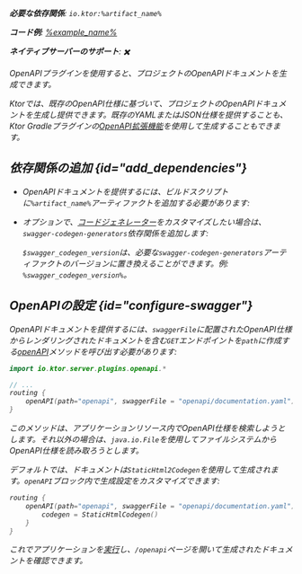 [//]: # (title: OpenAPI)

<primary-label ref="server-plugin"/>

<var name="artifact_name" value="ktor-server-openapi"/>
<var name="package_name" value="io.ktor.server.plugins.openapi"/>
<var name="plugin_api_link" value="https://api.ktor.io/ktor-server/ktor-server-plugins/ktor-server-openapi/io.ktor.server.plugins.openapi/open-a-p-i.html"/>

<tldr>
<p>
<b>必要な依存関係</b>: <code>io.ktor:%artifact_name%</code>
</p>
<var name="example_name" value="json-kotlinx-openapi"/>
<p>
    <b>コード例</b>:
    <a href="https://github.com/ktorio/ktor-documentation/tree/%ktor_version%/codeSnippets/snippets/%example_name%">
        %example_name%
    </a>
</p>
<p>
    <b><Links href="/ktor/server-native" summary="KtorはKotlin/Nativeをサポートしており、追加のランタイムや仮想マシンなしでサーバーを実行できます。">ネイティブサーバー</Links>のサポート</b>: ✖️
</p>
</tldr>

<link-summary>
OpenAPIプラグインを使用すると、プロジェクトのOpenAPIドキュメントを生成できます。
</link-summary>

Ktorでは、既存のOpenAPI仕様に基づいて、プロジェクトのOpenAPIドキュメントを生成し提供できます。既存のYAMLまたはJSON仕様を提供することも、Ktor Gradleプラグインの[OpenAPI拡張機能](openapi-spec-generation.md)を使用して生成することもできます。

## 依存関係の追加 {id="add_dependencies"}

* OpenAPIドキュメントを提供するには、ビルドスクリプトに`%artifact_name%`アーティファクトを追加する必要があります:

  <Tabs group="languages">
      <TabItem title="Gradle (Kotlin)" group-key="kotlin">
          <code-block lang="Kotlin" code="              implementation(&quot;io.ktor:%artifact_name%:$ktor_version&quot;)"/>
      </TabItem>
      <TabItem title="Gradle (Groovy)" group-key="groovy">
          <code-block lang="Groovy" code="              implementation &quot;io.ktor:%artifact_name%:$ktor_version&quot;"/>
      </TabItem>
      <TabItem title="Maven" group-key="maven">
          <code-block lang="XML" code="              &lt;dependency&gt;&#10;                  &lt;groupId&gt;io.ktor&lt;/groupId&gt;&#10;                  &lt;artifactId&gt;%artifact_name%-jvm&lt;/artifactId&gt;&#10;                  &lt;version&gt;${ktor_version}&lt;/version&gt;&#10;              &lt;/dependency&gt;"/>
      </TabItem>
  </Tabs>

* オプションで、[コードジェネレーター](https://github.com/swagger-api/swagger-codegen-generators)をカスタマイズしたい場合は、`swagger-codegen-generators`依存関係を追加します:

  <var name="group_id" value="io.swagger.codegen.v3"/>
  <var name="artifact_name" value="swagger-codegen-generators"/>
  <var name="version" value="swagger_codegen_version"/>
  <Tabs group="languages">
      <TabItem title="Gradle (Kotlin)" group-key="kotlin">
          <code-block lang="Kotlin" code="              implementation(&quot;%group_id%:%artifact_name%:$%version%&quot;)"/>
      </TabItem>
      <TabItem title="Gradle (Groovy)" group-key="groovy">
          <code-block lang="Groovy" code="              implementation &quot;%group_id%:%artifact_name%:$%version%&quot;"/>
      </TabItem>
      <TabItem title="Maven" group-key="maven">
          <code-block lang="XML" code="              &lt;dependency&gt;&#10;                  &lt;groupId&gt;%group_id%&lt;/groupId&gt;&#10;                  &lt;artifactId&gt;%artifact_name%&lt;/artifactId&gt;&#10;                  &lt;version&gt;${%version%}&lt;/version&gt;&#10;              &lt;/dependency&gt;"/>
      </TabItem>
  </Tabs>

  `$swagger_codegen_version`は、必要な`swagger-codegen-generators`アーティファクトのバージョンに置き換えることができます。例: `%swagger_codegen_version%`。

## OpenAPIの設定 {id="configure-swagger"}

OpenAPIドキュメントを提供するには、`swaggerFile`に配置されたOpenAPI仕様からレンダリングされたドキュメントを含む`GET`エンドポイントを`path`に作成する[openAPI](%plugin_api_link%)メソッドを呼び出す必要があります:

```kotlin
import io.ktor.server.plugins.openapi.*

// ...
routing {
    openAPI(path="openapi", swaggerFile = "openapi/documentation.yaml")
}
```

このメソッドは、アプリケーションリソース内でOpenAPI仕様を検索しようとします。それ以外の場合は、`java.io.File`を使用してファイルシステムからOpenAPI仕様を読み取ろうとします。

デフォルトでは、ドキュメントは`StaticHtml2Codegen`を使用して生成されます。`openAPI`ブロック内で生成設定をカスタマイズできます:

```kotlin
routing {
    openAPI(path="openapi", swaggerFile = "openapi/documentation.yaml") {
        codegen = StaticHtmlCodegen()
    }
}
```

これでアプリケーションを[実行](server-run.md)し、`/openapi`ページを開いて生成されたドキュメントを確認できます。